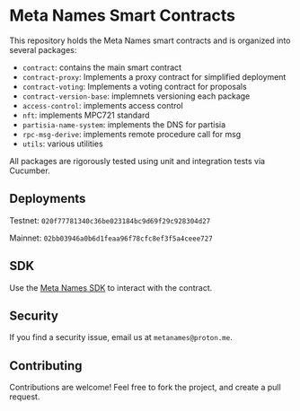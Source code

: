 # Meta Names Smart Contracts
This repository holds the Meta Names smart contracts and is organized into several packages:
- `contract`: contains the main smart contract
- `contract-proxy`: Implements a proxy contract for simplified deployment
- `contract-voting`: Implements a voting contract for proposals
- `contract-version-base`: implemnets versioning each package
- `access-control`: implements access control
- `nft`: implements MPC721 standard
- `partisia-name-system`: implements the DNS for partisia
- `rpc-msg-derive`: implements remote procedure call for msg
- `utils`: various utilities

All packages are rigorously tested using unit and integration tests via Cucumber.

## Deployments
Testnet: `020f77781340c36be023184bc9d69f29c928304d27`

Mainnet: `02bb03946a0b6d1feaa96f78cfc8ef3f5a4ceee727`

## SDK
Use the [Meta Names SDK](https://github.com/MetaNames/sdk) to interact with the contract.

## Security
If you find a security issue, email us at `metanames@proton.me`.

## Contributing
Contributions are welcome! Feel free to fork the project, and create a pull request.
